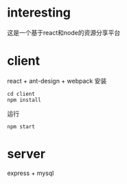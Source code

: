 # interesting
这是一个基于react和node的资源分享平台

# client
react + ant-design + webpack 
安装
```
cd client
npm install
```
运行
```
npm start
```

# server
express + mysql
